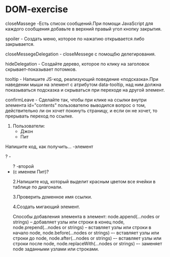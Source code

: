 # DOM-exercise
closeMassege -Есть список сообщений.При помощи JavaScript для каждого сообщения добавьте в верхний правый угол кнопку закрытия.

spoiler - Создать меню, которое по нажатию открывается либо закрывается.

closeMessegeDelegation - closeMessege с помощбю делегирования.

hideDelegation - Создайте дерево, которое по клику на заголовок скрывает-показывает потомков.

tooltip - Напишите JS-код, реализующий поведение «подсказка».При наведении мыши на элемент с атрибутом data-tooltip, над ним должна показываться подсказка и скрываться при переходе на другой элемент.

confirmLeave - Сделайте так, чтобы при клике на ссылки внутри элемента id="contents" пользователю выводился вопрос о том, действительно ли он хочет покинуть страницу, и если он не хочет, то прерывать переход по ссылке.

  1.
      <body>
        <div>Пользователи:</div>
        <ul>
          <li>Джон</li>
          <li>Пит</li>
        </ul>
      </body>
Напишите код, как получить…
-элемент <div>?
-<ul>?
-второй <li> (с именем Пит)?
  
2.Напишите код, который выделит красным цветом все ячейки в таблице по диагонали.
  
3.Проверить доменное имя ссылки.
  
4.Создать мигающий элемент.

Способы добавления элемента в элемент:
node.append(...nodes or strings) – добавляет узлы или строки в конец node,
node.prepend(...nodes or strings) – вставляет узлы или строки в начало node,
node.before(...nodes or strings) –- вставляет узлы или строки до node,
node.after(...nodes or strings) –- вставляет узлы или строки после node,
node.replaceWith(...nodes or strings) –- заменяет node заданными узлами или строками.
